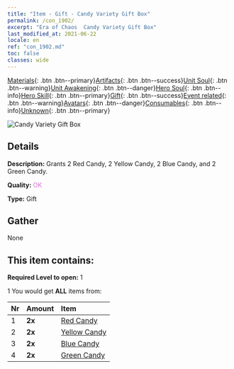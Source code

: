 ```yaml
---
title: "Item - Gift - Candy Variety Gift Box"
permalink: /con_1902/
excerpt: "Era of Chaos  Candy Variety Gift Box"
last_modified_at: 2021-06-22
locale: en
ref: "con_1902.md"
toc: false
classes: wide
---
```

 [Materials](/Items/){: .btn .btn--primary}[Artifacts](/Items/Artifacts/){: .btn .btn--success}[Unit Soul](/Items/UnitSoul/){: .btn .btn--warning}[Unit Awakening](/Items/UnitAwakening/){: .btn .btn--danger}[Hero Soul](/Items/HeroSoul/){: .btn .btn--info}[Hero Skill](/Items/HeroSkill/){: .btn .btn--primary}[Gift](/Items/Gift/){: .btn .btn--success}[Event related](/Items/Events/){: .btn .btn--warning}[Avatars](/Items/Avatars/){: .btn .btn--danger}[Consumables](/Items/Consumables/){: .btn .btn--info}[Unknown](/Items/Unknown/){: .btn .btn--primary}

 ![Candy Variety Gift Box](/images/t/i_907525.png)

## Details
 **Description:** Grants 2 Red Candy, 2 Yellow Candy, 2 Blue Candy, and 2 Green Candy.

 **Quality:** <span style="color: #DA70D6">OK</span>

 **Type:** Gift

## Gather

  None

## This item contains:

 **Required Level to open:** 1

 1 You would get **ALL** items  from:

  | Nr | Amount |     Item    |
  |:---|:-------|:------------|
  | 1 |  **2x** | [Red Candy](/Items/con_549/) |  | 
  | 2 |  **2x** | [Yellow Candy](/Items/con_550/) |  | 
  | 3 |  **2x** | [Blue Candy](/Items/con_551/) |  | 
  | 4 |  **2x** | [Green Candy](/Items/con_552/) |  | 
